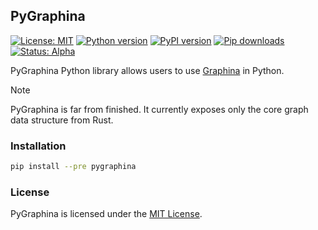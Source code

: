 ## PyGraphina

[![License: MIT](https://img.shields.io/badge/License-MIT-yellow.svg)](LICENSE)
[![Python version](https://img.shields.io/badge/Python-%3E=3.10-blue)](https://github.com/habedi/graphina)
[![PyPI version](https://badge.fury.io/py/pygraphina.svg)](https://badge.fury.io/py/pygraphina)
[![Pip downloads](https://img.shields.io/pypi/dm/pygraphina.svg)](https://pypi.org/project/pygraphina)
[![Status: Alpha](https://img.shields.io/badge/status-alpha-ec407a.svg?style=flat)](https://github.com/habedi/graphina)

PyGraphina Python library allows users to use [Graphina](https://github.com/habedi/graphina) in Python.

> [!NOTE]
> PyGraphina is far from finished.
> It currently exposes only the core graph data structure from Rust.

### Installation

```bash
pip install --pre pygraphina
```

### License

PyGraphina is licensed under the [MIT License](LICENSE).
